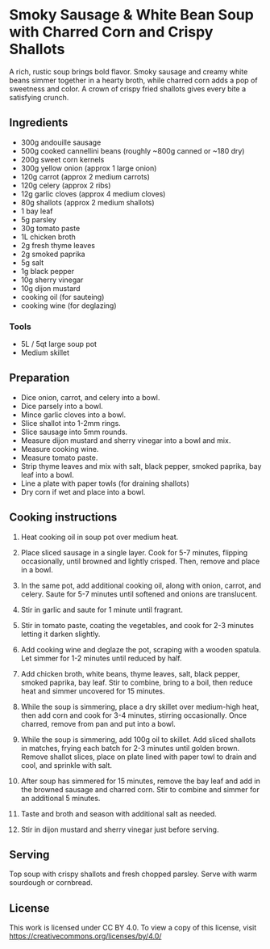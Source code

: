# Smoky Sausage & White Bean Soup with Charred Corn and Crispy Shallots

A rich, rustic soup brings bold flavor. Smoky sausage and creamy white beans simmer together in a hearty broth, while charred corn adds a pop of sweetness and color. A crown of crispy fried shallots gives every bite a satisfying crunch.

## Ingredients

- 300g andouille sausage
- 500g cooked cannellini beans (roughly ~800g canned or ~180 dry)
- 200g sweet corn kernels
- 300g yellow onion (approx 1 large onion)
- 120g carrot (approx 2 medium carrots)
- 120g celery (approx 2 ribs)
- 12g garlic cloves (approx 4 medium cloves)
- 80g shallots (approx 2 medium shallots)
- 1 bay leaf
- 5g parsley
- 30g tomato paste
- 1L chicken broth
- 2g fresh thyme leaves
- 2g smoked paprika
- 5g salt
- 1g black pepper
- 10g sherry vinegar
- 10g dijon mustard
- cooking oil (for sauteing)
- cooking wine (for deglazing)

### Tools

- 5L / 5qt large soup pot
- Medium skillet

## Preparation

- Dice onion, carrot, and celery into a bowl.
- Dice parsely into a bowl.
- Mince garlic cloves into a bowl.
- Slice shallot into 1-2mm rings.
- Slice sausage into 5mm rounds.
- Measure dijon mustard and sherry vinegar into a bowl and mix.
- Measure cooking wine.
- Measure tomato paste.
- Strip thyme leaves and mix with salt, black pepper, smoked paprika, bay leaf into a bowl.
- Line a plate with paper towls (for draining shallots)
- Dry corn if wet and place into a bowl.

## Cooking instructions

1. Heat cooking oil in soup pot over medium heat.

2. Place sliced sausage in a single layer. Cook for 5-7 minutes, flipping occasionally, until browned and lightly crisped. Then, remove and place in a bowl.

3. In the same pot, add additional cooking oil, along with onion, carrot, and celery. Saute for 5-7 minutes until softened and onions are translucent.

4. Stir in garlic and saute for 1 minute until fragrant.

5. Stir in tomato paste, coating the vegetables, and cook for 2-3 minutes letting it darken slightly.

6. Add cooking wine and deglaze the pot, scraping with a wooden spatula. Let simmer for 1-2 minutes until reduced by half.

7. Add chicken broth, white beans, thyme leaves, salt, black pepper, smoked paprika, bay leaf. Stir to combine, bring to a boil, then reduce heat and simmer uncovered for 15 minutes.

8. While the soup is simmering, place a dry skillet over medium-high heat, then add corn and cook for 3-4 minutes, stirring occasionally. Once charred, remove from pan and put into a bowl.

9. While the soup is simmering, add 100g oil to skillet. Add sliced shallots in matches, frying each batch for 2-3 minutes until golden brown. Remove shallot slices, place on plate lined with paper towl to drain and cool, and sprinkle with salt.

10. After soup has simmered for 15 minutes, remove the bay leaf and add in the browned sausage and charred corn. Stir to combine and simmer for an additional 5 minutes.

11. Taste and broth and season with additional salt as needed.

12. Stir in dijon mustard and sherry vinegar just before serving.

## Serving

Top soup with crispy shallots and fresh chopped parsley. Serve with warm sourdough or cornbread.

## License

This work is licensed under CC BY 4.0. To view a copy of this license, visit https://creativecommons.org/licenses/by/4.0/